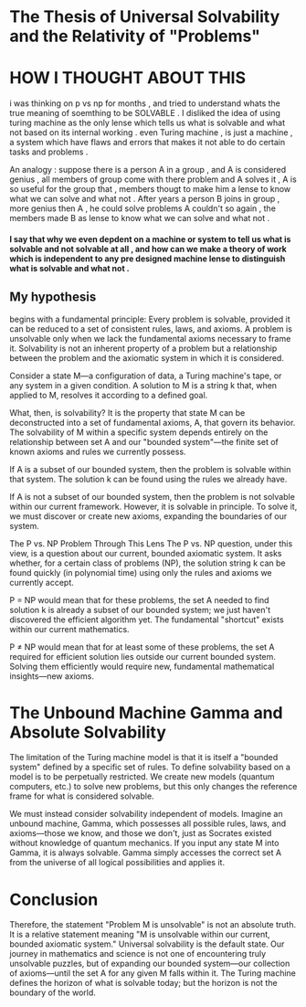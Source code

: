 # The Thesis of Universal Solvability and the Relativity of "Problems"



# HOW I THOUGHT ABOUT THIS 

i was thinking on p vs np for months , and tried to understand whats the true meaning of soemthing to be SOLVABLE . I disliked the idea of using turing machine as the only
lense which tells us what is solvable and what not based on its internal working .
even Turing machine , is just a machine , a system which have flaws and errors that makes it not able to do certain tasks and problems .


An analogy : suppose there is a person A in a group , and A is considered genius , all members of group come with there problem and A  solves it , A is so useful for the group that ,
members thougt to make him a lense to know what we can solve and what not . After years a person B joins in group , more genius then A , he could solve problems A  couldn't so again , the members made
B as lense to know what we can solve and what not .

#### I say that why we even depdent on a machine or system to tell us what is solvable and not solvable at all , and how can we make a theory of work which is independent to any pre designed machine lense to distinguish what is solvable and what not .
## My hypothesis
begins with a fundamental principle: Every problem is solvable, provided it can be reduced to a set of consistent rules, laws, and axioms. A problem is unsolvable only when we lack the fundamental axioms necessary to frame it. Solvability is not an inherent property of a problem but a relationship between the problem and the axiomatic system in which it is considered.

Consider a state M—a configuration of data, a Turing machine's tape, or any system in a given condition. A solution to M is a string k that, when applied to M, resolves it according to a defined goal.

What, then, is solvability? It is the property that state M can be deconstructed into a set of fundamental axioms, A, that govern its behavior. The solvability of M within a specific system depends entirely on the relationship between set A and our "bounded system"—the finite set of known axioms and rules we currently possess.

If A is a subset of our bounded system, then the problem is solvable within that system. The solution k can be found using the rules we already have.

If A is not a subset of our bounded system, then the problem is not solvable within our current framework. However, it is solvable in principle. To solve it, we must discover or create new axioms, expanding the boundaries of our system.

The P vs. NP Problem Through This Lens
The P vs. NP question, under this view, is a question about our current, bounded axiomatic system. It asks whether, for a certain class of problems (NP), the solution string k can be found quickly (in polynomial time) using only the rules and axioms we currently accept.

P = NP would mean that for these problems, the set A needed to find solution k is already a subset of our bounded system; we just haven't discovered the efficient algorithm yet. The fundamental "shortcut" exists within our current mathematics.

P ≠ NP would mean that for at least some of these problems, the set A required for efficient solution lies outside our current bounded system. Solving them efficiently would require new, fundamental mathematical insights—new axioms.

# The Unbound Machine Gamma and Absolute Solvability
The limitation of the Turing machine model is that it is itself a "bounded system" defined by a specific set of rules. To define solvability based on a model is to be perpetually restricted. We create new models (quantum computers, etc.) to solve new problems, but this only changes the reference frame for what is considered solvable.

We must instead consider solvability independent of models. Imagine an unbound machine, Gamma, which possesses all possible rules, laws, and axioms—those we know, and those we don't, just as Socrates existed without knowledge of quantum mechanics. If you input any state M into Gamma, it is always solvable. Gamma simply accesses the correct set A from the universe of all logical possibilities and applies it.

# Conclusion
Therefore, the statement "Problem M is unsolvable" is not an absolute truth. It is a relative statement meaning "M is unsolvable within our current, bounded axiomatic system." Universal solvability is the default state. Our journey in mathematics and science is not one of encountering truly unsolvable puzzles, but of expanding our bounded system—our collection of axioms—until the set A for any given M falls within it. The Turing machine defines the horizon of what is solvable today; but the horizon is not the boundary of the world.
